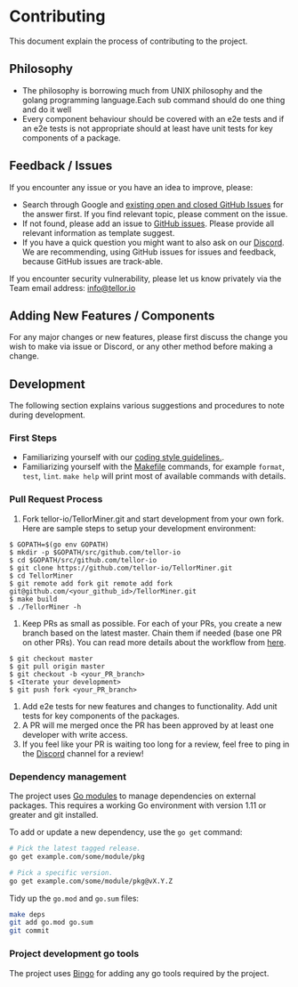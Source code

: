 # Contributing

This document explain the process of contributing to the project.


## Philosophy

- The philosophy is borrowing much from UNIX philosophy and the golang programming language.Each sub command should do one thing and do it well
 - Every component behaviour should be covered with an e2e tests and if an  e2e tests is not appropriate should at least have unit tests for key components of a package.

## Feedback / Issues

If you encounter any issue or you have an idea to improve, please:

* Search through Google and [existing open and closed GitHub Issues](https://github.com/tellor-io/TellorMiner/issues) for the
answer first. If you find relevant topic, please comment on the issue.
* If not found, please add an issue to [GitHub issues](https://github.com/tellor-io/TellorMiner/issues). Please provide
all relevant information as template suggest.
* If you have a quick question you might want to also ask on our [Discord](https://discord.gg/n7drGjh).
We are recommending, using GitHub issues for issues and feedback, because GitHub issues are track-able.

If you encounter security vulnerability, please let us know privately via the Team email address: [info@tellor.io](mailto:info@tellor.io?subject=Security%20vulnerability%20report)


## Adding New Features / Components

For any major changes or new features, please first
discuss the change you wish to make via issue or Discord, or any other
method before making a change.

## Development

The following section explains various suggestions and procedures to note during development.

### First Steps

* Familiarizing yourself with our [coding style guidelines.](coding-style-guide.md).
* Familiarizing yourself with the [Makefile](Makefile) commands, for example `format`, `test`, `lint`.
`make help` will print most of available commands with details.

### Pull Request Process

1. Fork tellor-io/TellorMiner.git and start development from your own fork. Here are sample steps to setup your development environment:

```console
$ GOPATH=$(go env GOPATH)
$ mkdir -p $GOPATH/src/github.com/tellor-io
$ cd $GOPATH/src/github.com/tellor-io
$ git clone https://github.com/tellor-io/TellorMiner.git
$ cd TellorMiner
$ git remote add fork git remote add fork git@github.com/<your_github_id>/TellorMiner.git
$ make build
$ ./TellorMiner -h
```


1. Keep PRs as small as possible. For each of your PRs, you create a new branch based on the latest master.
Chain them if needed (base one PR on other PRs). You can read more details about the workflow from [here](https://gist.github.com/Chaser324/ce0505fbed06b947d962).

```console
$ git checkout master
$ git pull origin master
$ git checkout -b <your_PR_branch>
$ <Iterate your development>
$ git push fork <your_PR_branch>
```

1. Add e2e tests for new features and changes to functionality. Add unit tests for key components of the packages.
1. A PR will me merged once the PR has been approved by at least one developer with write access.
1. If you feel like your PR is waiting too long for a review, feel free to ping in the [Discord](https://discord.gg/n7drGjh) channel for a review!

### Dependency management

The project uses [Go modules](https://golang.org/cmd/go/#hdr-Modules__module_versions__and_more) to manage dependencies on external packages. This requires a working Go environment with version 1.11 or greater and git installed.

To add or update a new dependency, use the `go get` command:

```bash
# Pick the latest tagged release.
go get example.com/some/module/pkg

# Pick a specific version.
go get example.com/some/module/pkg@vX.Y.Z
```

Tidy up the `go.mod` and `go.sum` files:

```bash
make deps
git add go.mod go.sum
git commit
```

### Project development go tools

The project uses [Bingo](../.bingo/README.md) for adding any go tools required by the project.
